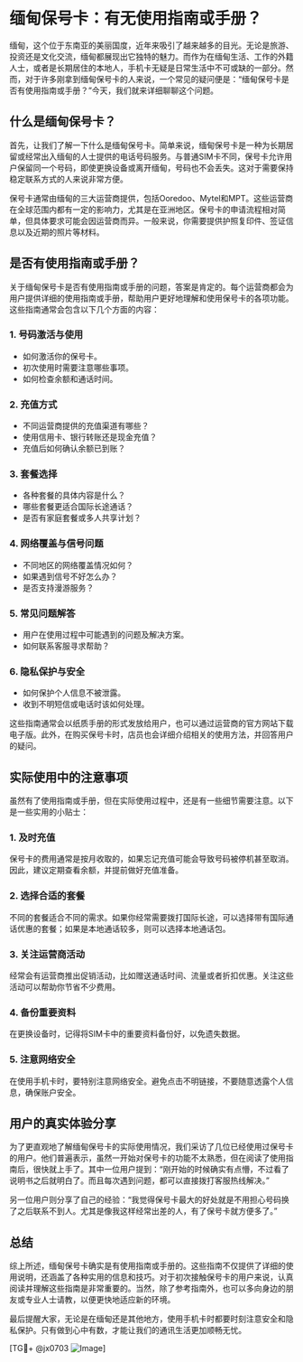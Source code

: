 # 缅甸保号卡：有无使用指南或手册？

缅甸，这个位于东南亚的美丽国度，近年来吸引了越来越多的目光。无论是旅游、投资还是文化交流，缅甸都展现出它独特的魅力。而作为在缅甸生活、工作的外籍人士，或者是长期居住的本地人，手机卡无疑是日常生活中不可或缺的一部分。然而，对于许多刚拿到缅甸保号卡的人来说，一个常见的疑问便是：“缅甸保号卡是否有使用指南或手册？”今天，我们就来详细聊聊这个问题。

## 什么是缅甸保号卡？

首先，让我们了解一下什么是缅甸保号卡。简单来说，缅甸保号卡是一种为长期居留或经常出入缅甸的人士提供的电话号码服务。与普通SIM卡不同，保号卡允许用户保留同一个号码，即使更换设备或离开缅甸，号码也不会丢失。这对于需要保持稳定联系方式的人来说非常方便。

保号卡通常由缅甸的三大运营商提供，包括Ooredoo、Mytel和MPT。这些运营商在全球范围内都有一定的影响力，尤其是在亚洲地区。保号卡的申请流程相对简单，但具体要求可能会因运营商而异。一般来说，你需要提供护照复印件、签证信息以及近期的照片等材料。

## 是否有使用指南或手册？

关于缅甸保号卡是否有使用指南或手册的问题，答案是肯定的。每个运营商都会为用户提供详细的使用指南或手册，帮助用户更好地理解和使用保号卡的各项功能。这些指南通常会包含以下几个方面的内容：

### 1. **号码激活与使用**
   - 如何激活你的保号卡。
   - 初次使用时需要注意哪些事项。
   - 如何检查余额和通话时间。

### 2. **充值方式**
   - 不同运营商提供的充值渠道有哪些？
   - 使用信用卡、银行转账还是现金充值？
   - 充值后如何确认余额已到账？

### 3. **套餐选择**
   - 各种套餐的具体内容是什么？
   - 哪些套餐更适合国际长途通话？
   - 是否有家庭套餐或多人共享计划？

### 4. **网络覆盖与信号问题**
   - 不同地区的网络覆盖情况如何？
   - 如果遇到信号不好怎么办？
   - 是否支持漫游服务？

### 5. **常见问题解答**
   - 用户在使用过程中可能遇到的问题及解决方案。
   - 如何联系客服寻求帮助？

### 6. **隐私保护与安全**
   - 如何保护个人信息不被泄露。
   - 收到不明短信或电话时该如何处理。

这些指南通常会以纸质手册的形式发放给用户，也可以通过运营商的官方网站下载电子版。此外，在购买保号卡时，店员也会详细介绍相关的使用方法，并回答用户的疑问。

## 实际使用中的注意事项

虽然有了使用指南或手册，但在实际使用过程中，还是有一些细节需要注意。以下是一些实用的小贴士：

### 1. **及时充值**
   保号卡的费用通常是按月收取的，如果忘记充值可能会导致号码被停机甚至取消。因此，建议定期查看余额，并提前做好充值准备。

### 2. **选择合适的套餐**
   不同的套餐适合不同的需求。如果你经常需要拨打国际长途，可以选择带有国际通话优惠的套餐；如果是本地通话较多，则可以选择本地通话包。

### 3. **关注运营商活动**
   经常会有运营商推出促销活动，比如赠送通话时间、流量或者折扣优惠。关注这些活动可以帮助你节省不少费用。

### 4. **备份重要资料**
   在更换设备时，记得将SIM卡中的重要资料备份好，以免遗失数据。

### 5. **注意网络安全**
   在使用手机卡时，要特别注意网络安全。避免点击不明链接，不要随意透露个人信息，确保账户安全。

## 用户的真实体验分享

为了更直观地了解缅甸保号卡的实际使用情况，我们采访了几位已经使用过保号卡的用户。他们普遍表示，虽然一开始对保号卡的功能不太熟悉，但在阅读了使用指南后，很快就上手了。其中一位用户提到：“刚开始的时候确实有点懵，不过看了说明书之后就明白了。而且每次遇到问题，都可以直接拨打客服热线解决。”

另一位用户则分享了自己的经验：“我觉得保号卡最大的好处就是不用担心号码换了之后联系不到人。尤其是像我这样经常出差的人，有了保号卡就方便多了。”

## 总结

综上所述，缅甸保号卡确实是有使用指南或手册的。这些指南不仅提供了详细的使用说明，还涵盖了各种实用的信息和技巧。对于初次接触保号卡的用户来说，认真阅读并理解这些指南是非常重要的。当然，除了参考指南外，也可以多向身边的朋友或专业人士请教，以便更快地适应新的环境。

最后提醒大家，无论是在缅甸还是其他地方，使用手机卡时都要时刻注意安全和隐私保护。只有做到心中有数，才能让我们的通讯生活更加顺畅无忧。

[TG💪+ @jx0703 ![Image](https://github.com/user-attachments/assets/dbca1d08-cadb-493c-b0ec-ad6f7a83f270)]